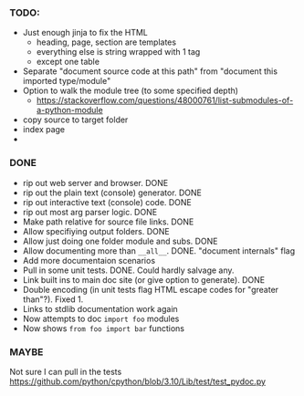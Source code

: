 ### TODO:
- Just enough jinja to fix the HTML
  - heading, page, section are templates
  - everything else is string wrapped with 1 tag
  - except one table
- Separate "document source code at this path" from "document this imported type/module"
- Option to walk the module tree (to some specified depth)
  - https://stackoverflow.com/questions/48000761/list-submodules-of-a-python-module
- copy source to target folder
- index page
-

### DONE
- rip out web server and browser. DONE
- rip out the plain text (console) generator. DONE
- rip out interactive text (console) code. DONE
- rip out most arg parser logic. DONE
- Make path relative for source file links. DONE
- Allow specifiying output folders. DONE
- Allow just doing one folder module and subs. DONE
- Allow documenting more than `__all__`. DONE. "document internals" flag
- Add more documentaion scenarios
- Pull in some unit tests. DONE. Could hardly salvage any.
- Link built ins to main doc site (or give option to generate). DONE
- Double encoding (in unit tests flag HTML escape codes for "greater than"?). Fixed 1.
- Links to stdlib documentation work again
- Now attempts to doc `import foo` modules
- Now shows `from foo import bar` functions

### MAYBE
Not sure I can pull in the tests
https://github.com/python/cpython/blob/3.10/Lib/test/test_pydoc.py
